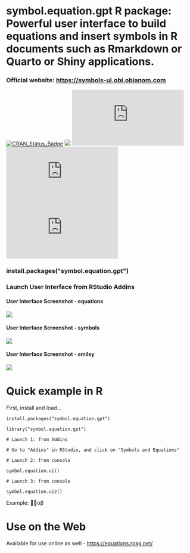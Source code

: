 # symbol.equation.gpt R package: Powerful user interface to build equations and insert symbols in R documents such as Rmarkdown or Quarto or Shiny applications.

### Official website: https://symbols-ui.obi.obianom.com

[![CRAN\_Status\_Badge](https://img.shields.io/badge/RPKG-published-orange)](https://rnetwork.obi.obianom.com/package/symbol.equation.gpt) <img src="https://rpkg.net/pub-age/symbol.equation.gpt"> [![CRAN\_Status\_Badge](https://www.r-pkg.org/badges/version/symbol.equation.gpt)](https://cran.r-project.org/package=symbol.equation.gpt) [![](https://cranlogs.r-pkg.org/badges/symbol.equation.gpt)](https://cran.r-project.org/package=symbol.equation.gpt) [![](https://cranlogs.r-pkg.org/badges/grand-total/symbol.equation.gpt)](https://cran.r-project.org/package=symbol.equation.gpt)

### install.packages("symbol.equation.gpt")


### Launch User Interface from RStudio Addins

#### User Interface Screenshot - equations

![](https://symbols-ui.obi.obianom.com/assets/equationrpkg1.png)


#### User Interface Screenshot - symbols

![](https://symbols-ui.obi.obianom.com/assets/equationrpkg3.png)

#### User Interface Screenshot - smiley

![](https://symbols-ui.obi.obianom.com/assets/equationrpkg2.png)



# Quick example in R 

First, install and load...

```
install.packages("symbol.equation.gpt")

library("symbol.equation.gpt")

# Launch 1: from Addins

# Go to "Addins" in RStudio, and click on "Symbols and Equations"

# Launch 2: from console

symbol.equation.ui()

# Launch 3: from console

symbol.equation.ui2()

```
Example: 🤥🤣αβ

# Use on the Web

Available for use online as well  - https://equations.rpkg.net/
